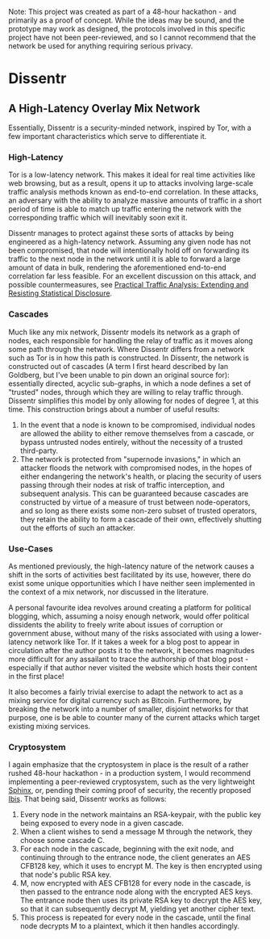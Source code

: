 Note: This project was created as part of a 48-hour hackathon - and primarily as a proof of concept. While the ideas may be sound, and the prototype may work as designed, the protocols involved in this specific project have not been peer-reviewed, and so I cannot recommend that the network be used for anything requiring serious privacy.

# Dissentr
## A High-Latency Overlay Mix Network

Essentially, Dissentr is a security-minded network, inspired by Tor, with a few important characteristics which serve to differentiate it.

### High-Latency

Tor is a low-latency network. This makes it ideal for real time activities like web browsing, but as a result, opens it up to attacks involving large-scale traffic analysis methods known as end-to-end correlation. In these attacks, an adversary with the ability to analyze massive amounts of traffic in a short period of time is able to match up traffic entering the network with the corresponding traffic which will inevitably soon exit it.

Dissentr manages to protect against these sorts of attacks by being engineered as a high-latency network. Assuming any given node has not been compromised, that node will intentionally hold off on forwarding its traffic to the next node in the network until it is able to forward a large amount of data in bulk, rendering the aforementioned end-to-end correlation far less feasible. For an excellent discussion on this attack, and possible countermeasures, see [Practical Traffic Analysis:
Extending and Resisting Statistical Disclosure](http://freehaven.net/doc/e2e-traffic/e2e-traffic.pdf).

### Cascades
Much like any mix network, Dissentr models its network as a graph of nodes, each responsible for handling the relay of traffic as it moves along some path through the network. Where Dissentr differs from a network such as Tor is in how this path is constructed. In Dissentr, the network is constructed out of cascades (A term I first heard described by Ian Goldberg, but I've been unable to pin down an original source for): essentially directed, acyclic sub-graphs, in which a node defines a set of "trusted" nodes, through which they are willing to relay traffic through. Dissentr simplifies this model by only allowing for nodes of degree 1, at this time. This construction brings about a number of useful results:

1. In the event that a node is known to be compromised, individual nodes are allowed the ability to either remove themselves from a cascade, or bypass untrusted nodes entirely, without the necessity of a trusted third-party.
2. The network is protected from "supernode invasions," in which an attacker floods the network with compromised nodes, in the hopes of either endangering the network's health, or placing the security of users passing through their nodes at risk of traffic interception, and subsequent analysis. This can be guaranteed because cascades are constructed by virtue of a measure of trust between node-operators, and so long as there exists some non-zero subset of trusted operators, they retain the ability to form a cascade of their own, effectively shutting out the efforts of such an attacker.

### Use-Cases
As mentioned previously, the high-latency nature of the network causes a shift in the sorts of activities best facilitated by its use, however, there do exist some unique opportunities which I have neither seen implemented in the context of a mix network, nor discussed in the literature.

A personal favourite idea revolves around creating a platform for political blogging, which, assuming a noisy enough network, would offer political dissidents the ability to freely write about issues of corruption or government abuse, without many of the risks associated with using a lower-latency network like Tor. If it takes a week for a blog post to appear in circulation after the author posts it to the network, it becomes magnitudes more difficult for any assailant to trace the authorship of that blog post - especially if that author never visited the website which hosts their content in the first place!

It also becomes a fairly trivial exercise to adapt the network to act as a mixing service for digital currency such as Bitcoin. Furthermore, by breaking the network into a number of smaller, disjoint networks for that purpose, one is be able to counter many of the current attacks which target existing mixing services.

### Cryptosystem
I again emphasize that the cryptosystem in place is the result of a rather rushed 48-hour hackathon - in a production system, I would recommend implementing a peer-reviewed cryptosystem, such as the very lightweight [Sphinx](http://www.cypherpunks.ca/~iang/pubs/Sphinx_Oakland09.pdf), or, pending their coming proof of security, the recently proposed [Ibis](https://ibis.uwaterloo.ca/). That being said, Dissentr works as follows:

1. Every node in the network maintains an RSA-keypair, with the public key being exposed to every node in a given cascade.
2. When a client wishes to send a message M through the network, they choose some cascade C.
3. For each node in the cascade, beginning with the exit node, and continuing through to the entrance node, the client generates an AES CFB128 key, which it uses to encrypt M. The key is then encrypted using that node's public RSA key.
4. M, now encrypted with AES CFB128 for every node in the cascade, is then passed to the entrance node along with the encrypted AES keys. The entrance node then uses its private RSA key to decrypt the AES key, so that it can subsequently decrypt M, yielding yet another cipher text.
5. This process is repeated for every node in the cascade, until the final node decrypts M to a plaintext, which it then handles accordingly.